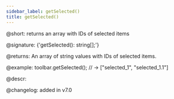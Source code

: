 ```yaml
---
sidebar_label: getSelected()
title: getSelected()
---          
```


@short: returns an array with IDs of selected items

@signature: {'getSelected(): string[];'}

@returns:
An array of string values with IDs of selected items.

@example:
toolbar.getSelected(); // -> ["selected_1", "selected_1.1"]

@descr:

@changelog:
added in v7.0

[comment]: # (@related: toolbar/common_methods.md#getting-selected-items)

[comment]: # (@relatedapi: toolbar/api/toolbar_select_method.md toolbar/api/toolbar_unselect_method.md toolbar/api/toolbar_isselected_method.md)
